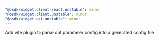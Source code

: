 ```yaml
---
"@osdk/widget.client-react.unstable": minor
"@osdk/widget.client.unstable": minor
"@osdk/widget.api.unstable": minor
---
```


Add vite plugin to parse out parameter config into a generated config file
